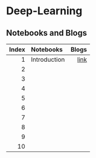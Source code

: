 # Deep-Learning
## Notebooks and Blogs

|Index |Notebooks                                                                         |Blogs        |
|----:|:---------------------------------------------------------------------------------|-----------:|
|1 |Introduction|[link](https://chlanstjr.github.io/2024/02/12/Deep-Learning-Chaper1-Introduction/)|
|2 | | |
|3 | | |
|4 | | |
|5 | | |
|6 | | |
|7 | | |
|8 | | |
|9 | | |
|10 | | |

